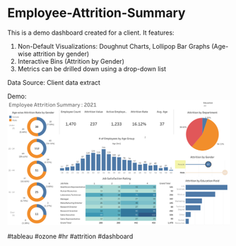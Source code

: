 # Employee-Attrition-Summary

This is a demo dashboard created for a client.
It features:
1. Non-Default Visualizations: Doughnut Charts, Lollipop Bar Graphs (Age-wise attrition by gender)
2. Interactive Bins (Attrition by Gender)
3. Metrics can be drilled down using a drop-down list

Data Source: Client data extract

Demo:
![alt text](Dashboard.png)

#tableau #ozone #hr #attrition #dashboard
